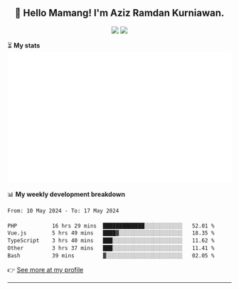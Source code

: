 <h2 align="center">👋 Hello Mamang! I'm Aziz Ramdan Kurniawan.</h2>  
<p align="center">
  <img src="https://komarev.com/ghpvc/?username=azizramdan">
  <img src="https://wakatime.com/badge/user/90056fa0-4c31-4eca-954e-2a3ac05896f9.svg">
</p>
    
⏳ **My stats**  
![](https://raw.githubusercontent.com/azizramdan/github-stats/master/generated/overview.svg#gh-dark-mode-only)

📊 **My weekly development breakdown**
<!--START_SECTION:waka-->

```txt
From: 10 May 2024 - To: 17 May 2024

PHP           16 hrs 29 mins  █████████████░░░░░░░░░░░░   52.01 %
Vue.js        5 hrs 49 mins   ████▓░░░░░░░░░░░░░░░░░░░░   18.35 %
TypeScript    3 hrs 40 mins   ███░░░░░░░░░░░░░░░░░░░░░░   11.62 %
Other         3 hrs 37 mins   ███░░░░░░░░░░░░░░░░░░░░░░   11.41 %
Bash          39 mins         ▓░░░░░░░░░░░░░░░░░░░░░░░░   02.05 %
```

<!--END_SECTION:waka-->
👉 [See more at my profile](https://wakatime.com/@azizramdan)
***
